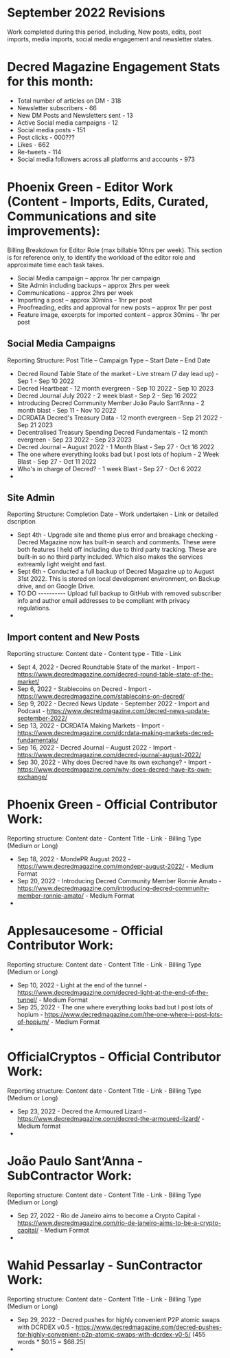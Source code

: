 # September 2022 Revisions
Work completed during this period, including, New posts, edits, post imports, media imports, social media engagement and newsletter states.

# Decred Magazine Engagement Stats for this month:
* Total number of articles on DM -  318
* Newsletter subscribers - 66
* New DM Posts and Newsletters sent - 13
* Active Social media campaigns - 12
* Social media posts - 151
* Post clicks - 000???
* Likes - 662
* Re-tweets - 114
* Social media followers across all platforms and accounts - 973


# Phoenix Green - Editor Work (Content - Imports, Edits, Curated, Communications and site improvements):

Billing Breakdown for Editor Role (max billable 10hrs per week).
This section is for reference only, to identify the workload of the editor role and approximate time each task takes.
* Social Media campaign – approx 1hr per campaign
* Site Admin including backups – approx 2hrs per week
* Communications - approx 2hrs per week
* Importing a post – approx 30mins - 1hr per post
* Proofreading, edits and approval for new posts – approx 1hr per post
* Feature image, excerpts for imported content – approx 30mins - 1hr per post 

## Social Media Campaigns 
Reporting Structure: Post Title – Campaign Type – Start Date – End Date
* Decred Round Table State of the market - Live stream (7 day lead up) - Sep 1 - Sep 10 2022
* Decred Heartbeat - 12 month evergreen - Sep 10 2022 - Sep 10 2023
* Decred Journal July 2022 - 2 week blast - Sep 2 - Sep 16 2022
* Introducing Decred Community Member João Paulo Sant’Anna - 2 month blast - Sep 11 - Nov 10 2022
* DCRDATA Decred's Treasury Data - 12 month evergreen - Sep 21 2022 - Sep 21 2023
* Decentralised Treasury Spending Decred Fundamentals - 12 month evergreen - Sep 23 2022 - Sep 23 2023
* Decred Journal – August 2022 - 1 Month Blast - Sep 27 - Oct 16 2022
* The one where everything looks bad but I post lots of hopium - 2 Week Blast - Sep 27 - Oct 11 2022
* Who's in charge of Decred? - 1 week Blast - Sep 27 - Oct 6 2022
* 

## Site Admin
Reporting Structure: Completion Date - Work undertaken - Link or detailed dscription
* Sept 4th - Upgrade site and theme plus error and breakage checking - Decred Magazine now has built-in search and comments. These were both features I held off including due to third party tracking. These are built-in so no third party included. Which also makes the services extreamly light weight and fast.
* Sept 6th - Conducted a full backup of Decred Magazine up to August 31st 2022. This is stored on local development environment, on Backup drive, and on Google Drive.
* TO DO ---------- Upload full backup to GitHub with removed subscriber info and author email addresses to be compliant with privacy regulations.
* 

## Import content and New Posts
Reporting structure: Content date - Content type - Title - Link
* Sept 4, 2022 - Decred Roundtable State of the market - Import - https://www.decredmagazine.com/decred-round-table-state-of-the-market/
* Sep 6, 2022 - Stablecoins on Decred - Import - https://www.decredmagazine.com/stablecoins-on-decred/
* Sep 9, 2022 - Decred News Update - September 2022 - Import and Podcast - https://www.decredmagazine.com/decred-news-update-september-2022/
* Sep 13, 2022 - DCRDATA Making Markets - Import - https://www.decredmagazine.com/dcrdata-making-markets-decred-fundamentals/
* Sep 16, 2022 - Decred Journal – August 2022 - Import - https://www.decredmagazine.com/decred-journal-august-2022/
* Sep 30, 2022 - Why does Decred have its own exchange? - Import - https://www.decredmagazine.com/why-does-decred-have-its-own-exchange/

# Phoenix Green - Official Contributor Work:
Reporting structure: Content date - Content Title - Link - Billing Type (Medium or Long)
* Sep 18, 2022 - MondePR August 2022 - https://www.decredmagazine.com/mondepr-august-2022/ - Medium Format
* Sep 20, 2022 - Introducing Decred Community Member Ronnie Amato - https://www.decredmagazine.com/introducing-decred-community-member-ronnie-amato/ - Medium Format
* 

# Applesaucesome - Official Contributor Work:
Reporting structure: Content date - Content Title - Link - Billing Type (Medium or Long)
* Sep 10, 2022 - Light at the end of the tunnel - https://www.decredmagazine.com/decred-light-at-the-end-of-the-tunnel/ - Medium Format
* Sep 25, 2022 - The one where everything looks bad but I post lots of hopium - https://www.decredmagazine.com/the-one-where-i-post-lots-of-hopium/ - Medium Format
* 

# OfficialCryptos - Official Contributor Work:
Reporting structure: Content date - Content Title - Link - Billing Type (Medium or Long)
* Sep 23, 2022 - Decred the Armoured Lizard - https://www.decredmagazine.com/decred-the-armoured-lizard/ - Medium format
* 

# João Paulo Sant’Anna - SubContractor Work:
Reporting structure: Content date - Content Title - Link - Billing Type (Medium or Long)
* Sep 27, 2022 - Rio de Janeiro aims to become a Crypto Capital - https://www.decredmagazine.com/rio-de-janeiro-aims-to-be-a-crypto-capital/ - Medium Format
* 

# Wahid Pessarlay - SunContractor Work:
Reporting structure: Content date - Content Title - Link - Billing Type (Medium or Long)
* Sep 29, 2022 - Decred pushes for highly convenient P2P atomic swaps with DCRDEX v0.5 - https://www.decredmagazine.com/decred-pushes-for-highly-convenient-p2p-atomic-swaps-with-dcrdex-v0-5/ (455 words * $0.15 = $68.25)
* 


